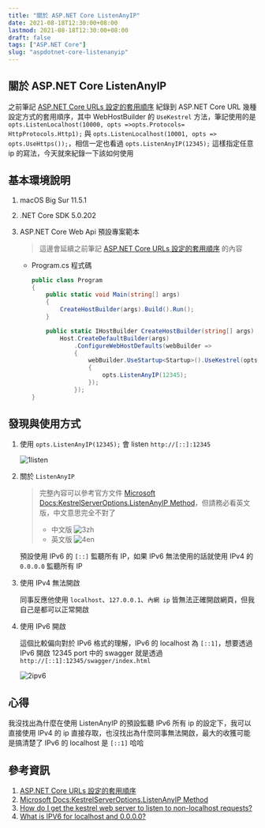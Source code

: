 ```yaml
---
title: "關於 ASP.NET Core ListenAnyIP"
date: 2021-08-18T12:30:00+08:00
lastmod: 2021-08-18T12:30:00+08:00
draft: false
tags: ["ASP.NET Core"]
slug: "aspdotnet-core-listenanyip"
---
```


## 關於 ASP.NET Core ListenAnyIP

之前筆記 [ASP.NET Core URLs 設定的套用順序](/aspdotnet-core-urls-setting-sequence/) 紀錄到 ASP.NET Core URL 幾種設定方式的套用順序，其中 WebHostBuilder 的 `UseKestrel` 方法，筆記使用的是 `opts.ListenLocalhost(10000, opts =>opts.Protocols= HttpProtocols.Http1);` 與 `opts.ListenLocalhost(10001, opts => opts.UseHttps());`，相信一定也看過 `opts.ListenAnyIP(12345);` 這樣指定任意 ip 的寫法，今天就來紀錄一下該如何使用

## 基本環境說明

1. macOS Big Sur 11.5.1
2. .NET Core SDK 5.0.202
3. ASP.NET Core Web Api 預設專案範本

    > 這邊會延續之前筆記 [ASP.NET Core URLs 設定的套用順序](/aspdotnet-core-urls-setting-sequence/) 的內容

    - Program.cs 程式碼

        ```cs
        public class Program
        {
            public static void Main(string[] args)
            {
                CreateHostBuilder(args).Build().Run();
            }

            public static IHostBuilder CreateHostBuilder(string[] args) =>
                Host.CreateDefaultBuilder(args)
                    .ConfigureWebHostDefaults(webBuilder =>
                    {
                        webBuilder.UseStartup<Startup>().UseKestrel(opts =>
                        {
                            opts.ListenAnyIP(12345);
                        });
                    });
        }
        ```

## 發現與使用方式

1. 使用 `opts.ListenAnyIP(12345);` 會 listen `http://[::]:12345`

    ![1listen](https://user-images.githubusercontent.com/3851540/129881759-ea1c984a-b324-4887-9ec2-bf6939a4d17c.png)

2. 關於 `ListenAnyIP`

    > 完整內容可以參考官方文件 [Microsoft Docs:KestrelServerOptions.ListenAnyIP Method](https://docs.microsoft.com/en-us/dotnet/api/microsoft.aspnetcore.server.kestrel.core.kestrelserveroptions.listenanyip?view=aspnetcore-5.0&WT.mc_id=DOP-MVP-5002594)，但請務必看英文版，中文意思完全不對了
    >
    > - 中文版
    > ![3zh](https://user-images.githubusercontent.com/3851540/129882670-2d57c06b-843b-40ed-a49c-d4cf15f3dcec.png)
    > - 英文版
    > ![4en](https://user-images.githubusercontent.com/3851540/129882687-5c430a51-2064-487a-bf5d-9c898fb93494.png)

    預設使用 IPv6 的 `[::]` 監聽所有 IP，如果 IPv6 無法使用的話就使用 IPv4 的 `0.0.0.0` 監聽所有 IP

3. 使用 IPv4 無法開啟

    同事反應他使用 `localhost`、`127.0.0.1`、`內網 ip` 皆無法正確開啟網頁，但我自己是都可以正常開啟

4. 使用 IPv6 開啟

    這個比較偏向對於 IPv6 格式的理解，IPv6 的 localhost 為 `[::1]`，想要透過 IPv6 開啟 12345 port 中的 swagger 就是透過 `http://[::1]:12345/swagger/index.html`

    ![2ipv6](https://user-images.githubusercontent.com/3851540/129881771-6c3a55e0-3afe-4dda-84f8-ab65a3f9e00b.png)

## 心得

我沒找出為什麼在使用 ListenAnyIP 的預設監聽 IPv6 所有 ip 的設定下，我可以直接使用 IPv4 的 ip 直接存取，也沒找出為什麼同事無法開啟，最大的收獲可能是搞清楚了 IPv6 的 localhost 是 `[::1]` 哈哈

## 參考資訊

1. [ASP.NET Core URLs 設定的套用順序](/aspdotnet-core-urls-setting-sequence/)
2. [Microsoft Docs:KestrelServerOptions.ListenAnyIP Method](https://docs.microsoft.com/en-us/dotnet/api/microsoft.aspnetcore.server.kestrel.core.kestrelserveroptions.listenanyip?view=aspnetcore-5.0&WT.mc_id=DOP-MVP-5002594)
3. [How do I get the kestrel web server to listen to non-localhost requests?](https://stackoverflow.com/a/34221690)
4. [What is IPV6 for localhost and 0.0.0.0?](https://stackoverflow.com/a/46711717)
